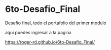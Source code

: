 # 6to-Desafio_Final
Desafío final, todo el portafolio del primer modulo

aqui puedes ingresar a la pagina

https://roger-rd.github.io/6to-Desafio_Final/
